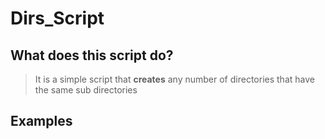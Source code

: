 # Dirs_Script

## What does this script do?
> It is a simple script that **creates** any number of directories that have the same sub directories

## Examples
